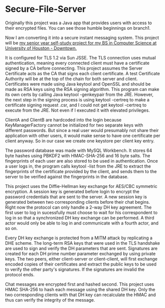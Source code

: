# Secure-File-Server

Originally this project was a Java app that provides users with access to their encrypted files. You can see those humble beginnings on branch1.

Now I am converting it into a secure instant messaging system. This project will be [my senior year self-study project for my BS in Computer Science at University of Houston - Downtown.](https://docs.google.com/document/d/1Pvsf8mkvSPBPWMvIS48InP2EKXXIy0nKCwXe14TLvbU/edit?usp=sharing)

It is configured for TLS 1.2 via Sun JSSE. The TLS connection uses mutual authentication, meaning every connected client must have a certificate signed by a CA before connecting. This project assumes the Server Certificate acts as the CA that signs each client certificate. A test Certificate Authority will be at the top of the chain for both server and client. Certificates were made using Java keytool and OpenSSL and should be made as RSA keys using the RSA signing algorithm. This program can make its own certs by calling Java keytool -genkeypair from the JRE. However, the next step in the signing process is using keytool -certreq to make a certificate signing request .csr, and I could not get keytool -certreq to execute from the JRE. Not even if I executed it with elevated privileges. 

ClientA and ClientB are hardcoded into the login because KeyManagerFactory cannot be initialized for two separate keys with different passwords. But since a real user would presumably not share their application with other users, it would make sense to have one certificate per client anyway. So in our case we create one keystore per client key entry.

The password database was made with MySQL Workbench. It stores 64 byte hashes using PBKDF2 with HMAC-SHA-256 and 16 byte salts. The fingerprints of each user are also stored to be used in authentication. Once a user logs in, the program calls keytool -list from the JRE to extract the fingerprints of the certificate provided by the client, and sends them to the server to be verified against the fingerprints in the database.

This project uses the Diffie-Hellman key exchange for AES/CBC symmetric encryption. A session key is generated before login to encrypt the password credentials that are sent to the server. A new session key is generated between two corresponding clients before their chat begins. Right now the protocol can only handle a 2-way DH key agreement. The first user to log in sucessfully must choose to wait for his correspondent to log in so that a synchronized DH key exchange can be performed. A third actor would only be able to log in and communicate with a fourth actor, and so on.

Every DH key exchange is protected from a MITM attack by replicating a DHE scheme. The long-term RSA keys that were used in the TLS handshake are used to sign and verify the DH parameters that are sent. Signatures are created for each DH prime number parameter exchanged by using private keys. The two peers, either client-server or client-client, will first exchange encoded copies of their certificates and extract the public keys to be used to verify the other party's signatures. If the signatures are invalid the protocol ends.

Chat messages are encrypted first and hashed second. This project uses HMAC SHA-256 to hash each message using the shared DH key. Only the two corresponding clients with that DH key can recalculate the HMAC and thus can verify the integrity of the message.
